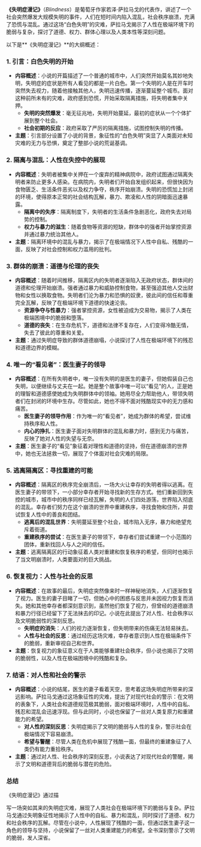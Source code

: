 **《失明症漫记》**（*Blindness*）是葡萄牙作家若泽·萨拉马戈的代表作，讲述了一个社会突然爆发大规模失明的事件，人们在短时间内陷入混乱，社会秩序崩溃，充满了恐慌与混乱。通过这场“白色失明”的灾难，萨拉马戈揭示了人性在极端环境下的脆弱与复杂，探讨了道德、权力、群体心理以及人类本性等深刻问题。

以下是**《失明症漫记》**的大纲概述：

### 1. **引言：白色失明的开始**
- **内容概述**：小说的开篇描述了一个普通的城市中，人们突然开始莫名其妙地失明，失明症的症状是所有人看见的都是一片白色。第一个失明的人是在开车时突然失去视力，随着他接触其他人，失明迅速传播，逐渐蔓延整个城市。面对这种前所未有的灾难，政府感到恐慌，开始采取隔离措施，将失明者集中关押。
  - **失明的突然爆发**：毫无征兆地，失明开始蔓延，最初的症状从一个个体扩展到整个社会。
  - **社会初期的反应**：政府采取了严厉的隔离措施，试图控制失明的传播。
- **主题**：引言部分设置了小说的背景，象征性的“白色失明”突显了人类面对未知灾难的无力与恐惧，奠定了整部小说的荒诞基调。

### 2. **隔离与混乱：人性在失控中的展现**
- **内容概述**：失明者被集中关押在一个废弃的精神病院中，政府试图通过隔离失明者来防止更多人感染。在病院内，失明者们开始自发组织起来，但很快因为食物匮乏、生活条件恶劣以及权力争夺，秩序开始崩溃。失明的恐慌加上封闭的环境，使得原本正常的社会结构瓦解，暴力、欺凌和人性的阴暗面迅速暴露。
  - **隔离中的失序**：隔离制度下，失明者的生活条件急剧恶化，政府失去对局势的控制。
  - **权力与暴力的滋生**：随着食物等资源的短缺，群体中的强者开始掌控资源并通过暴力统治其他人。
- **主题**：隔离环境中的混乱与暴力，揭示了在极端情况下人性中自私、残酷的一面，反映了对社会控制和权力滥用的批判。

### 3. **群体的崩溃：道德与伦理的丧失**
- **内容概述**：随着时间推移，隔离区内的失明者逐渐陷入无政府状态，群体间的道德和伦理开始崩溃。强者通过暴力和威胁控制食物，甚至强迫其他人交出财物和女性以换取食物。失明者们沦为暴力和恐惧的奴隶，彼此间的信任和尊重完全瓦解，反映了在极端环境下道德的快速沦丧。
  - **资源争夺与性暴力**：强者掌控资源，女性被迫成为交易物，揭示了人类在极端困境中的脆弱和堕落。
  - **道德的丧失**：在生存危机下，道德和法律不复存在，人们变得冷酷无情，失去了彼此的尊重和关爱。
- **主题**：通过失明症导致的群体道德崩塌，小说探讨了人性在极端环境下的残忍和道德边界的模糊。

### 4. **唯一的“看见者”：医生妻子的领导**
- **内容概述**：在所有失明者中，唯一没有失明的是医生的妻子，但她假装自己也失明，以便继续与丈夫在一起。她是整个故事中唯一可以“看见”的人，正是她的理智和道德感使她成为失明群体中的领袖。她用尽全力帮助他人，带领失明者们在封闭的环境中生存。尽管如此，她也不得不面对残酷现实中的无力感和痛苦。
  - **医生妻子的领导作用**：作为唯一的“看见者”，她成为群体的希望，尝试维持秩序和人性。
  - **内心的挣扎**：医生妻子面对失明群体的混乱和暴力时，感到无力与痛苦，反映了她对人性的失望与无奈。
- **主题**：医生妻子的“看见”象征着对理性和道德的坚持，但在道德崩溃的世界中，她也无法拯救一切，展现了个体面对社会灾难的局限。

### 5. **逃离隔离区：寻找重建的可能**
- **内容概述**：隔离区的秩序完全崩溃后，一场大火让幸存的失明者得以逃离。在医生妻子的带领下，一小部分幸存者开始寻找新的生存方式。他们重新回到失控的城市，城市中的秩序同样已经瓦解，失明的人们四处游荡，世界陷入彻底的混乱。幸存者们努力在这个崩溃的世界中重建秩序，寻找食物和住所，并尝试恢复人性中的善良和团结。
  - **逃离后的混乱世界**：失明蔓延至整个社会，城市陷入无序，暴力和绝望充斥着街道。
  - **重建秩序的尝试**：在医生妻子的带领下，幸存者们尝试重建一个小范围的团体，重新找回人与人之间的信任。
- **主题**：逃离隔离区的行动象征着人类对重建和恢复秩序的希望，但同时也揭示了当文明崩溃时，人类要面对的巨大挑战。

### 6. **恢复视力：人性与社会的反思**
- **内容概述**：在故事的最后，失明症突然像来时一样神秘地消失，人们逐渐恢复了视力。医生的妻子目睹了一切，但她心中的困惑与反思并未因视力恢复而消失。她和其他幸存者都深刻意识到，虽然他们恢复了视力，但曾经的道德崩溃和暴力行径已经留下了无法抹去的印记。小说在此提出了对人性、社会秩序以及文明脆弱性的深刻反思。
  - **失明症的消失**：人们的视力逐渐恢复，但失明带来的伤痛无法轻易抹去。
  - **人性与社会的反思**：通过经历这场灾难，幸存者意识到人性在极端条件下的脆弱，重新审视自己和世界。
- **主题**：恢复视力的象征意义在于人类能够重建社会秩序，但小说也揭示了文明的脆弱性，以及人性在极端困境中的残酷和复杂。

### 7. **结语：对人性和社会的警示**
- **内容概述**：小说的结尾，医生的妻子看着天空，思考着这场失明症所带来的深远影响。萨拉马戈通过这场象征性的灾难，提出了对现代社会的警示：在文明的表象下，人类社会和道德规范极其脆弱，面对极端环境时，人性中的自私、残忍和混乱会迅速浮现。但与此同时，小说也保留了一丝对人类复原力和重建能力的希望。
  - **对人性的深刻反思**：失明症揭示了文明的脆弱与人性的复杂，警示社会在极端情况下容易崩溃。
  - **希望与警醒**：尽管人类在危机中展现了残酷一面，但最终的重建象征了人类仍有能力重拾秩序。
- **主题**：通过对人性、社会秩序的深刻反思，小说表达了对现代社会的警醒，揭示了文明和道德背后的脆弱与潜在的危险。

### **总结**
《失明症漫记》通过描

写一场突如其来的失明症灾难，展现了人类社会在极端环境下的脆弱与复杂。萨拉马戈通过失明象征性地揭示了人性中的自私、暴力和混乱，同时探讨了道德、权力和社会秩序的瓦解。尽管在小说中，人性展现了残酷的一面，但通过医生妻子这一角色的领导与坚持，小说保留了一丝对人类重建能力的希望。全书深刻警示了文明的脆弱，发人深省。